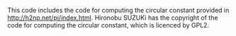 This code includes the code for computing the circular constant provided in http://h2np.net/pi/index.html.
Hironobu SUZUKi has the copyright of the code for computing the circular constant, which is licenced by GPL2.
